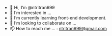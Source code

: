 - 👋 Hi, I’m @ntritran999
- 👀 I’m interested in ...
- 🌱 I’m currently learning front-end development.
- 💞️ I’m looking to collaborate on ...
- 📫 How to reach me ... : ntritran999@gmail.com

<!---
ntritran999/ntritran999 is a ✨ special ✨ repository because its `README.md` (this file) appears on your GitHub profile.
You can click the Preview link to take a look at your changes.
--->
